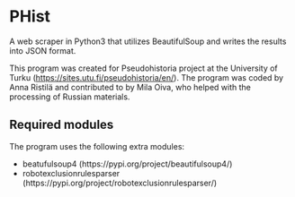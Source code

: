 <h1>PHist</h1>
A web scraper in Python3 that utilizes BeautifulSoup and writes the results into JSON format. 

This program was created for Pseudohistoria project at the University of Turku (https://sites.utu.fi/pseudohistoria/en/). The program was coded by Anna Ristilä and contributed to by Mila Oiva, who helped with the processing of Russian materials. 


<h2>Required modules</h2>
The program uses the following extra modules:
<ul>
	<li>beatufulsoup4 (https://pypi.org/project/beautifulsoup4/)</li>
	<li>robotexclusionrulesparser (https://pypi.org/project/robotexclusionrulesparser/)</li>
</ul>

